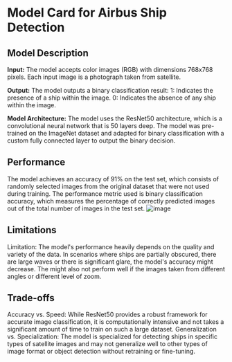 # Model Card for Airbus Ship Detection
## Model Description
**Input:** The model accepts color images (RGB) with dimensions 768x768 pixels. Each input image is a photograph taken from satellite.

**Output:** The model outputs a binary classification result:
1: Indicates the presence of a ship within the image.
0: Indicates the absence of any ship within the image.

**Model Architecture:** The model uses the ResNet50 architecture, which is a convolutional neural network that is 50 layers deep. The model was pre-trained on the ImageNet dataset and adapted for binary classification with a custom fully connected layer to output the binary decision.

## Performance
The model achieves an accuracy of 91% on the test set, which consists of randomly selected images from the original dataset that were not used during training. The performance metric used is binary classification accuracy, which measures the percentage of correctly predicted images out of the total number of images in the test set.
![image](https://github.com/rifairbairn/ShipDetection/assets/77961773/736c4054-4a05-4b26-b876-2062baa6fa1c)

## Limitations
Limitation: The model's performance heavily depends on the quality and variety of the data. In scenarios where ships are partially obscured, there are large waves or there is significant glare, the model's accuracy might decrease. The might also not perform well if the images taken from different angles or different level of zoom.

## Trade-offs
Accuracy vs. Speed: While ResNet50 provides a robust framework for accurate image classification, it is computationally intensive and not takes a significant amount of time to train on such a large dataset.
Generalization vs. Specialization: The model is specialized for detecting ships in specific types of satellite images and may not generalize well to other types of image format or object detection without retraining or fine-tuning.
